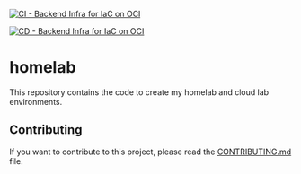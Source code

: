 [![CI - Backend Infra for IaC on OCI](https://github.com/fsavoia/homelab/actions/workflows/infra_backend.yml/badge.svg)](https://github.com/fsavoia/homelab/actions/workflows/infra_backend-check.yml)

[![CD - Backend Infra for IaC on OCI](https://github.com/fsavoia/homelab/actions/workflows/infra_backend.yml/badge.svg)](https://github.com/fsavoia/homelab/actions/workflows/infra_backend-deploy.yml)

# homelab

This repository contains the code to create my homelab and cloud lab environments.

## Contributing

If you want to contribute to this project, please read the [CONTRIBUTING.md](CONTRIBUTING.md) file.

